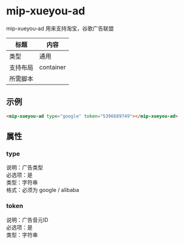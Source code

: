 # mip-xueyou-ad

mip-xueyou-ad 用来支持淘宝，谷歌广告联盟

标题|内容
----|----
类型|通用
支持布局|container
所需脚本|

## 示例

```html
<mip-xueyou-ad type="google" token="5396689749"></mip-xueyou-ad>
```

## 属性

### type

说明：广告类型  
必选项：是  
类型：字符串  
格式：必须为 google / alibaba


### token

说明：广告音元ID  
必选项：是  
类型：字符串 
